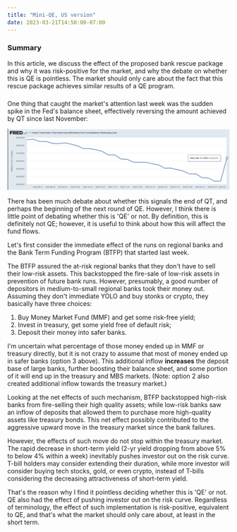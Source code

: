 ```yaml
---
title: "Mini-QE, US version"
date: 2023-03-21T14:50:00-07:00
---
```


### Summary

In this article, we discuss the effect of the proposed bank rescue package and why it was risk-positive for the market, and why the debate on whether this is QE is pointless. The market should only care about the fact that this rescue package achieves similar results of a QE program.

###

One thing that caught the market's attention last week was the sudden spike in the Fed's balance sheet, effectively reversing the amount achieved by QT since last November:

![Fed balance sheet since last year](https://raw.githubusercontent.com/zyw229/zyw229.github.io/main/contents/macro001/image001.png)

There has been much debate about whether this signals the end of QT, and perhaps the beginning of the next round of QE. However, I think there is little point of debating whether this is 'QE' or not. By definition, this is definitely not QE; however, it is useful to think about how this will affect the fund flows.

Let's first consider the immediate effect of the runs on regional banks and the Bank Term Funding Program (BTFP) that started last week.

The BTFP assured the at-risk regional banks that they don't have to sell their low-risk assets. This backstopped the fire-sale of low-risk assets in prevention of future bank runs. However, presumably, a good number of depositors in medium-to-small regional banks took their money out. Assuming they don't immediate YOLO and buy stonks or crypto, they basically have three choices:

1. Buy Money Market Fund (MMF) and get some risk-free yield;
1. Invest in treasury, get some yield free of default risk;
1. Deposit their money into safer banks.

I'm uncertain what percentage of those money ended up in MMF or treasury directly, but it is not crazy to assume that most of money ended up in safer banks (option 3 above). This additional inflow **increases** the deposit base of large banks, further boosting their balance sheet, and some portion of it will end up in the treasury and MBS markets. (Note: option 2 also created additional inflow towards the treasury market.)

Looking at the net effects of such mechanism, BTFP backstopped high-risk banks from fire-selling their high quality assets; while low-risk banks saw an inflow of deposits that allowed them to purchase more high-quality assets like treasury bonds. This net effect possibly contributed to the aggressive upward move in the treasury market since the bank failures.

However, the effects of such move do not stop within the treasury market. The rapid decrease in short-term yield (2-yr yield dropping from above 5% to below 4% within a week) inevitably pushes investor out on the risk curve. T-bill holders may consider extending their duration, while more investor will consider buying tech stocks, gold, or even crypto, instead of T-bills considering the decreasing attractiveness of short-term yield.

That's the reason why I find it pointless deciding whether this is 'QE' or not. QE also had the effect of pushing investor out on the risk curve. Regardless of terminology, the effect of such implementation is risk-positive, equivalent to QE, and that's what the market should only care about, at least in the short term.

[r01]: [https://fedguy.com/hidden-to-market/](https://raw.githubusercontent.com/zyw229/zyw229.github.io/main/contents/macro001/image001.png)

